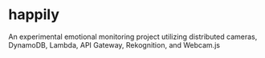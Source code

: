 # happily
An experimental emotional monitoring project utilizing distributed cameras, DynamoDB, Lambda, API Gateway, Rekognition, and Webcam.js
